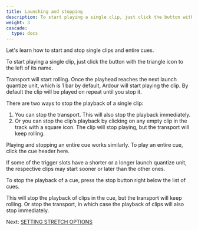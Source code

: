 ```yaml
---
title: Launching and stopping
description: To start playing a single clip, just click the button with the triangle icon to the left of its name
weight: 3
cascade:
  type: docs
---
```


Let's learn how to start and stop single clips and entire cues.

<!-- {{< youtube EaNW104iEkM >}} -->

To start playing a single clip, just click the button with the triangle icon to the left of its name.

<!-- FIXME SCREENSHOT -->

Transport will start rolling. Once the playhead reaches the next launch quantize unit, which is 1 bar by default, Ardour will start playing the clip. By default the clip will be played on repeat until you stop it.

There are two ways to stop the playback of a single clip:

1. You can stop the transport. This will also stop the playback immediately.
2. Or you can stop the clip’s playback by clicking on any empty clip in the track with a square icon. The clip will stop playing, but the transport will keep rolling.

Playing and stopping an entire cue works similarly. To play an entire cue, click the cue header here.

<!-- FIXME SCREENSHOT -->

If some of the trigger slots have a shorter or a longer launch quantize unit, the respective clips may start sooner or later than the other ones.

To stop the playback of a cue, press the stop button right below the list of cues.

<!-- FIXME SCREENSHOT -->

This will stop the playback of clips in the cue, but the transport will keep rolling. Or stop the transport, in which case the playback of clips will also stop immediately.

Next: [SETTING STRETCH OPTIONS](../setting-stretch-options)